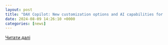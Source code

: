 ```yaml
---
layout: post
title: "DAX Copilot: New customization options and AI capabilities for even greater productivity - Microsoft Industry Blogs"
date: 2024-08-09 14:26:10 +0000
categories: [news]
---
```


[Читати далі](https://www.microsoft.com/en-us/industry/blog/healthcare/2024/08/08/dax-copilot-new-customization-options-and-ai-capabilities-for-even-greater-productivity/)
